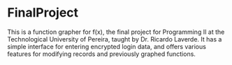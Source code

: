 # FinalProject
This is a function grapher for f(x), the final project for Programming II at the Technological University of Pereira, taught by Dr. Ricardo Laverde. It has a simple interface for entering encrypted login data, and offers various features for modifying records and previously graphed functions.
